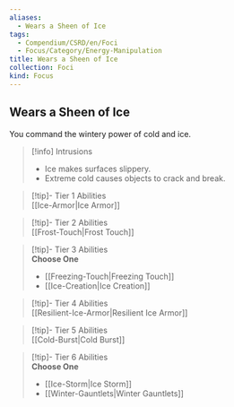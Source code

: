 ```yaml
---
aliases:
  - Wears a Sheen of Ice
tags:
  - Compendium/CSRD/en/Foci
  - Focus/Category/Energy-Manipulation
title: Wears a Sheen of Ice
collection: Foci
kind: Focus
---
```

## Wears a Sheen of Ice  
You command the wintery power of cold and ice.  

>[!info] Intrusions  
>- Ice makes surfaces slippery.  
>- Extreme cold causes objects to crack and break.  


>[!tip]- Tier 1 Abilities  
> [[Ice-Armor|Ice Armor]]  


>[!tip]- Tier 2 Abilities  
> [[Frost-Touch|Frost Touch]]  


>[!tip]- Tier 3 Abilities  
> **Choose One**  
>- [[Freezing-Touch|Freezing Touch]]  
>- [[Ice-Creation|Ice Creation]]  


>[!tip]- Tier 4 Abilities  
> [[Resilient-Ice-Armor|Resilient Ice Armor]]  


>[!tip]- Tier 5 Abilities  
> [[Cold-Burst|Cold Burst]]  


>[!tip]- Tier 6 Abilities  
> **Choose One**  
>- [[Ice-Storm|Ice Storm]]  
>- [[Winter-Gauntlets|Winter Gauntlets]]